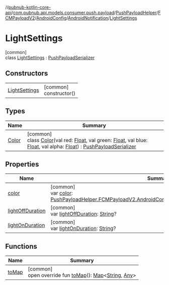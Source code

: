 //[pubnub-kotlin-core-api](../../../../../../../index.md)/[com.pubnub.api.models.consumer.push.payload](../../../../../index.md)/[PushPayloadHelper](../../../../index.md)/[FCMPayloadV2](../../../index.md)/[AndroidConfig](../../index.md)/[AndroidNotification](../index.md)/[LightSettings](index.md)

# LightSettings

[common]\
class [LightSettings](index.md) : [PushPayloadSerializer](../../../../../-push-payload-serializer/index.md)

## Constructors

| | |
|---|---|
| [LightSettings](-light-settings.md) | [common]<br>constructor() |

## Types

| Name | Summary |
|---|---|
| [Color](-color/index.md) | [common]<br>class [Color](-color/index.md)(val red: [Float](https://kotlinlang.org/api/latest/jvm/stdlib/kotlin/-float/index.html), val green: [Float](https://kotlinlang.org/api/latest/jvm/stdlib/kotlin/-float/index.html), val blue: [Float](https://kotlinlang.org/api/latest/jvm/stdlib/kotlin/-float/index.html), val alpha: [Float](https://kotlinlang.org/api/latest/jvm/stdlib/kotlin/-float/index.html)) : [PushPayloadSerializer](../../../../../-push-payload-serializer/index.md) |

## Properties

| Name | Summary |
|---|---|
| [color](color.md) | [common]<br>var [color](color.md): [PushPayloadHelper.FCMPayloadV2.AndroidConfig.AndroidNotification.LightSettings.Color](-color/index.md)? |
| [lightOffDuration](light-off-duration.md) | [common]<br>var [lightOffDuration](light-off-duration.md): [String](https://kotlinlang.org/api/latest/jvm/stdlib/kotlin/-string/index.html)? |
| [lightOnDuration](light-on-duration.md) | [common]<br>var [lightOnDuration](light-on-duration.md): [String](https://kotlinlang.org/api/latest/jvm/stdlib/kotlin/-string/index.html)? |

## Functions

| Name | Summary |
|---|---|
| [toMap](to-map.md) | [common]<br>open override fun [toMap](to-map.md)(): [Map](https://kotlinlang.org/api/latest/jvm/stdlib/kotlin.collections/-map/index.html)&lt;[String](https://kotlinlang.org/api/latest/jvm/stdlib/kotlin/-string/index.html), [Any](https://kotlinlang.org/api/latest/jvm/stdlib/kotlin/-any/index.html)&gt; |
